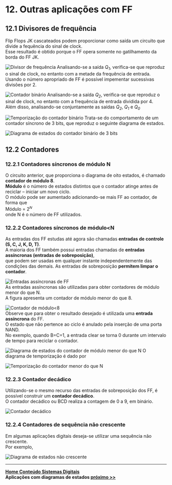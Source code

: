 # 12. Outras aplicações com FF

## 12.1 Divisores de frequência
Flip Flops JK cascateados podem proporcionar como saída um circuito que divide a fequência do sinal de clock.  
Esse resultado é obtido porque o FF opera somente no gatilhamento da borda do FF JK.

![Divisor de frequência](/sisdig_aulas/images_sisdig/divisor.jpg)
Analisando-se a saída *Q<sub>1</sub>*, verifica-se que reproduz o sinal de clock, no entanto com a metade da frequência de entrada.  
Usando o número apropriado de FF é possível impementar sucessivas divisões por 2.    

![Contador binário](/sisdig_aulas/images_sisdig/contadorbinario.jpg)
Analisando-se a saída *Q<sub>2</sub>*, verifica-se que reproduz o sinal de clock, no entanto com a frequência de entrada dividida por 4.  
Além disso, analisando-se conjuntamente as saídas *Q<sub>2</sub>*, *Q<sub>1</sub>* e *Q<sub>0</sub>*   

![Temporização do contador binário](/sisdig_aulas/images_sisdig/temporizacaocontador.jpg)
Trata-se do comportamento de um contador síncrono de 3 bits, que reproduz o seguinte diagrama de estados.  

![Diagrama de estados do contador binário de 3 bits](/sisdig_aulas/images_sisdig/diagramacontador3bits.jpg)

## 12.2 Contadores

### 12.2.1 Contadores síncronos de módulo N
O circuito anterior, que proporciona o diagrama de oito estados, é chamado **contador de módulo 8**.  
**Módulo** é o número de estados distintos que o contador atinge antes de reciclar – iniciar um novo ciclo.  
O módulo pode ser aumentado adicionando-se mais FF ao contador, de forma que  
Módulo = 2<sup>𝑁</sup>  
onde N é o número de FF utilizados.  

### 12.2.2 Contadores síncronos de módulo<N
As entradas dos FF estudas até agora são chamadas **entradas de controle (S, C, J, K, D, T)**.   
A maioria dos FF também possui entradas chamadas de **entradas assíncronas (entradas de sobreposição)**,   
que podem ser usadas em qualquer instante independentemente das condições das demais.
As entradas de sobreposição **permitem limpar o contador**.  
                                     
![Entradas assíncronas de FF](/sisdig_aulas/images_sisdig/entradasassincronasff.jpg)                                
As entradas assíncronas são utilizadas para obter contadores de módulo menor do que N.  
A figura apresenta um contador de módulo menor do que 8.  

![Contador de módulo<8](/sisdig_aulas/images_sisdig/contadormodulomenor.jpg)                            
Observe que para obter o resultado desejado é utilizada uma **entrada assíncrona** do FF.  
O estado que não pertence ao ciclo é anulado pela inserção de uma porta NAND.   
No exemplo, quando B=C=1, a entrada clear se torna 0 durante um intervalo de tempo para reciclar o contador.  

![Diagrama de estados do contador de módulo menor do que N](/sisdig_aulas/images_sisdig/diagramaestadosmenorN.jpg)
O diagrama de temporização é dado por  

![Temporização do contador menor do que N](/sisdig_aulas/images_sisdig/temporizacaocontadormenorN.jpg)

### 12.2.3 Contador decádico
Utilizando-se o mesmo recurso das entradas de sobreposição dos FF, é possível construir um **contador decádico**.  
O contador decádico ou BCD realiza a contagem de 0 a 9, em binário.  

![Contador decádico](/sisdig_aulas/images_sisdig/contadordecadico.jpg)  

### 12.2.4 Contadores de sequência não crescente
Em algumas aplicações digitais deseja-se utilizar uma sequência não crescente.  
Por exemplo,  

![Diagrama de estados não crescente](/sisdig_aulas/images_sisdig/diagramaestadosnaocrescente.jpg)  

___
**[Home Conteúdo Sistemas Digitais](https://github.com/claytonjasilva/claytonjasilva.github.io/blob/main/sisdig_aulas.md)**  
**Aplicações com diagramas de estados [próximo >>](outras_aplicacoes1.md)**

